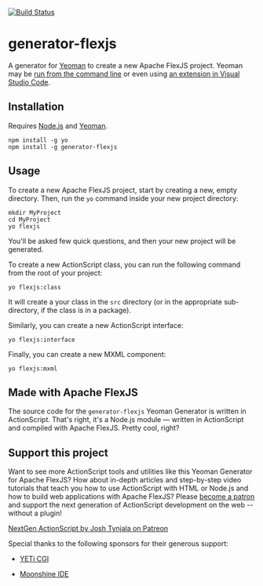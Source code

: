 [![Build Status](https://travis-ci.org/BowlerHatLLC/generator-flexjs.svg?branch=master)](https://travis-ci.org/BowlerHatLLC/generator-flexjs)
# generator-flexjs

A generator for [Yeoman](http://yeoman.io/) to create a new Apache FlexJS project. Yeoman may be [run from the command line](http://yeoman.io/learning/) or even using [an extension in Visual Studio Code](https://marketplace.visualstudio.com/items?itemName=samverschueren.yo).

## Installation

Requires [Node.js](https://nodejs.org/) and [Yeoman](http://yeoman.io/).

```
npm install -g yo
npm install -g generator-flexjs
```

## Usage

To create a new Apache FlexJS project, start by creating a new, empty directory. Then, run the `yo` command inside your new project directory:

```
mkdir MyProject
cd MyProject
yo flexjs
```

You'll be asked few quick questions, and then your new project will be generated.

To create a new ActionScript class, you can run the following command from the root of your project:

```
yo flexjs:class
```

It will create a your class in the `src` directory (or in the appropriate sub-directory, if the class is in a package).

Similarly, you can create a new ActionScript interface:

```
yo flexjs:interface
```

Finally, you can create a new MXML component:

```
yo flexjs:mxml
```

## Made with Apache FlexJS

The source code for the `generator-flexjs` Yeoman Generator is written in ActionScript. That's right, it's a Node.js module — written in ActionScript and compiled with Apache FlexJS. Pretty cool, right?

## Support this project

Want to see more ActionScript tools and utilities like this Yeoman Generator for Apache FlexJS? How about in-depth articles and step-by-step video tutorials that teach you how to use ActionScript with HTML or Node.js and how to build web applications with Apache FlexJS? Please [become a patron](http://patreon.com/josht) and support the next generation of ActionScript development on the web -- without a plugin!

[NextGen ActionScript by Josh Tynjala on Patreon](http://patreon.com/josht)

Special thanks to the following sponsors for their generous support:

* [YETi CGI](http://yeticgi.com/)

* [Moonshine IDE](http://moonshine-ide.com/)